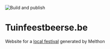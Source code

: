 ![Build and publish](https://github.com/JenswBE/melthon-tuinfeestbeerse/workflows/Build%20and%20publish/badge.svg)

# Tuinfeestbeerse.be
Website for a [local festival](https://tuinfeestbeerse.be/) generated by Melthon